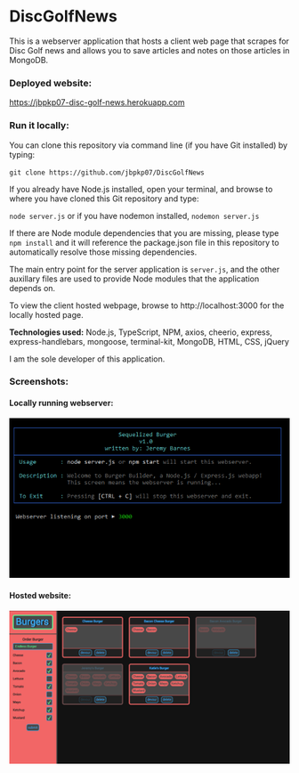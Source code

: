 # DiscGolfNews

This is a webserver application that hosts a client web page that scrapes for Disc Golf news and allows you to save articles and notes on those articles in MongoDB.

### Deployed website:

https://jbpkp07-disc-golf-news.herokuapp.com


### Run it locally:

You can clone this repository via command line (if you have Git installed) by typing:  

`git clone https://github.com/jbpkp07/DiscGolfNews`

If you already have Node.js installed, open your terminal, and browse to where you have cloned this Git repository and type:  

`node server.js` or if you have nodemon installed, `nodemon server.js`

If there are Node module dependencies that you are missing, please type `npm install` and it will reference the package.json file in this repository to automatically resolve those missing dependencies.

The main entry point for the server application is `server.js`, and the other auxillary files are used to provide Node modules that the application depends on.

To view the client hosted webpage, browse to http://localhost:3000 for the locally hosted page.


**Technologies used:**  Node.js, TypeScript, NPM, axios, cheerio, express, express-handlebars, mongoose, terminal-kit, MongoDB, HTML, CSS, jQuery

I am the sole developer of this application.


### Screenshots:

#### Locally running webserver:

![1](https://github.com/jbpkp07/SequelizedBurger/blob/master/public/assets/images/server.png)

#### Hosted website:

![2](https://github.com/jbpkp07/SequelizedBurger/blob/master/public/assets/images/burgers.png)
